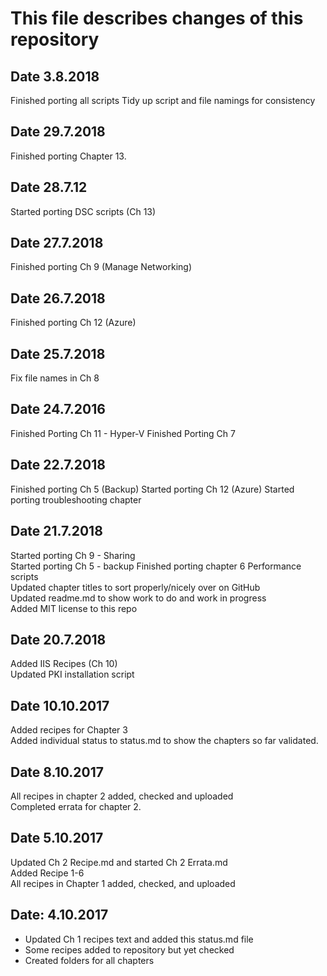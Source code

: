 # This file describes changes of this repository

## Date 3.8.2018

Finished porting all scripts
Tidy up script and file namings for consistency

## Date 29.7.2018

Finished porting Chapter 13.

## Date 28.7.12

Started porting DSC scripts (Ch 13)

## Date 27.7.2018

Finished porting Ch 9 (Manage Networking)

## Date 26.7.2018

Finished porting Ch 12 (Azure)

## Date 25.7.2018

Fix file names in Ch 8

## Date 24.7.2016

Finished Porting Ch 11 - Hyper-V
Finished Porting Ch 7

## Date 22.7.2018

Finished porting Ch 5 (Backup)
Started porting Ch 12 (Azure)
Started porting troubleshooting chapter

## Date 21.7.2018

Started porting Ch 9 - Sharing  
Started porting Ch 5 - backup
Finished porting chapter 6 Performance scripts  
Updated chapter titles to sort properly/nicely over on GitHub  
Updated readme.md to show work to do and work in progress  
Added MIT license to this repo  

## Date 20.7.2018

Added IIS Recipes (Ch 10)  
Updated PKI installation script

## Date 10.10.2017

Added recipes for Chapter 3  
Added individual status to status.md to show the chapters so far validated.

## Date 8.10.2017

All recipes in chapter 2 added, checked and uploaded  
Completed errata for chapter 2.

## Date 5.10.2017

Updated Ch 2 Recipe.md and started Ch 2 Errata.md  
Added Recipe 1-6  
All recipes in Chapter 1 added, checked, and uploaded

## Date: 4.10.2017

- Updated Ch 1 recipes text and added this status.md file  
- Some recipes added to repository but yet checked  
- Created folders for all chapters